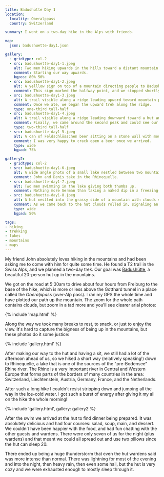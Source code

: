```yaml
---
title: Badushütte Day 1
location:
  locality: Oberalppass
  country: Switzerland

summary: I went on a two-day hike in the Alps with friends.

map:
  json: badushuette-day1.json

gallery:
  - gridtype: col-2
  - src: badushuette-day1-1.jpeg
    alt: Two men hiking upwards in the hills toward a distant mountain.
    comment: Starting our way upwards.
    bgpos: 80% 50%
  - src: badushuette-day1-2.jpeg
    alt: A yelllow sign on top of a mountain directing people to Badushütte or Oberalppass.
    comment: This sign marked the halfway point, and we stopped shortly afterward for lunch.
  - src: badushuette-day1-3.jpeg
    alt: A trail visible along a ridge leading upward toward mountain peaks.
    comment: Once we ate, we began the upward trek along the ridge.
    type: one-third tall-half
  - src: badushuette-day1-4.jpeg
    alt: A trail visible along a ridge leading downward toward a hut and a nearby lake.
    comment: Finally, we came around the second peak and could see our goal! The hut is just to the right of the ridge  in the distance. You can also see the Rheinquelle lake peeking out from behind the mountain.
    type: two-third tall-half
  - src: badushuette-day1-5.jpeg
    alt: A can of Feldschlösschen beer sitting on a stone wall with mountains in the background.
    comment: I was very happy to crack open a beer once we arrived.
    type: wide
    bgpad: 75%

gallery2:
  - gridtype: col-2
  - src: badushuette-day1-6.jpeg
    alt: A wide angle photo of a small lake nestled between two mountains with two people sitting near the water.
    comment: John and Denis take in the Rhinequelle.
  - src: badushuette-day1-7.jpeg
    alt: Two men swimming in the lake giving both thumbs up.
    comment: Nothing more German than taking a naked dip in a freezing-cold mountaintop lake!
  - src: badushuette-day1-8.jpeg
    alt: A hut nestled into the grassy side of a mountain with clouds swirling around it.
    comment: As we came back to the hut clouds rolled in, signaling an absolutely gnarly thunderstorm.
    type: wide
    bgpad: 50%

tags:
- hiking
- trekking
- lakes
- mountains
- maps
---
```


My friend John absolutely loves hiking in the mountains and had been asking me to come with him for quite some time. He found a T2 trail in the Swiss Alps, and we planned a two-day trek. Our goal was [Badushütte](https://www.badushuette.ch), a beautiful 20-person hut up in the mountains.

We got on the road at 5:30am to drive about four hours from Freiburg to the base of the hike, which is more or less above the Gotthard tunnel in a place called the <em lang="de">Oberalppass</em> (over-Alp pass). I ran my GPS the whole time and have plotted our path up the mountain. The zoom for the whole path contains clouds, but zoom in a tad more and you'll see clearer arial photos:

{% include 'map.html' %}

Along the way we took many breaks to rest, to snack, or just to enjoy the view. It's hard to capture the bigness of being up in the mountains, but these photos do it some justice:

{% include 'gallery.html' %}

After making our way to the hut and having a sit, we still had a lot of the afternoon ahead of us, so we hiked a short way (relatively speaking!) down to Rhinequelle, a lake that is one of the sources of the "pre-Bodensee" Rhine river. The Rhine is a very important river in Central and Western Europe that forms parts of the borders of many countries in the area: Switzerland, Liechtenstein, Austria, Germany, France, and the Netherlands.

After such a long hike I couldn't resist stripping down and jumping all the way in the ice-cold water. I got such a burst of energy after giving it my all on the hike the whole morning!

{% include 'gallery.html', gallery: gallery2 %}

After the swim we arrived at the hut to find dinner being prepared. It was absolutely delicious and had four courses: salad, soup, main, and dessert. We couldn't have been happier with the food, and had fun chatting with the other guests and wardens. There were only seven of us for the night (plus wardens) and that meant we could all spread out and use two pillows since the hut can sleep 20.

There ended up being a huge thunderstorm that even the hut wardens said was more intense than normal. There was lightning for most of the evening and into the night, then heavy rain, then even some hail, but the hut is very cozy and we were exhausted enough to mostly sleep through it.
